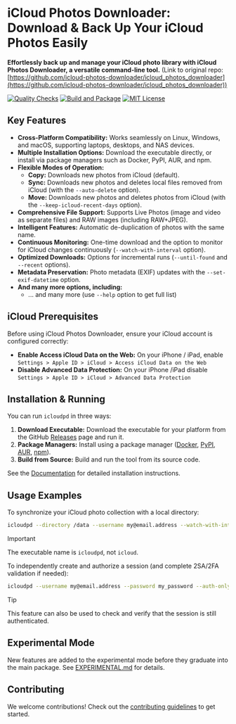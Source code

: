 # iCloud Photos Downloader: Download & Back Up Your iCloud Photos Easily

**Effortlessly back up and manage your iCloud photo library with iCloud Photos Downloader, a versatile command-line tool.** (Link to original repo: [https://github.com/icloud-photos-downloader/icloud_photos_downloader](https://github.com/icloud-photos-downloader/icloud_photos_downloader))

[![Quality Checks](https://github.com/icloud-photos-downloader/icloud_photos_downloader/workflows/Quality%20Checks/badge.svg)](https://github.com/icloud-photos-downloader/icloud_photos_downloader/actions/workflows/quality-checks.yml) [![Build and Package](https://github.com/icloud-photos-downloader/icloud_photos_downloader/workflows/Produce%20Artifacts/badge.svg)](https://github.com/icloud-photos-downloader/icloud_photos_downloader/actions/workflows/produce-artifacts.yml) [![MIT License](https://img.shields.io/badge/license-MIT-blue.svg)](LICENSE)

## Key Features

*   **Cross-Platform Compatibility:** Works seamlessly on Linux, Windows, and macOS, supporting laptops, desktops, and NAS devices.
*   **Multiple Installation Options:** Download the executable directly, or install via package managers such as Docker, PyPI, AUR, and npm.
*   **Flexible Modes of Operation:**
    *   **Copy:** Downloads new photos from iCloud (default).
    *   **Sync:** Downloads new photos and deletes local files removed from iCloud (with the `--auto-delete` option).
    *   **Move:** Downloads new photos and deletes photos from iCloud (with the `--keep-icloud-recent-days` option).
*   **Comprehensive File Support:** Supports Live Photos (image and video as separate files) and RAW images (including RAW+JPEG).
*   **Intelligent Features:** Automatic de-duplication of photos with the same name.
*   **Continuous Monitoring:** One-time download and the option to monitor for iCloud changes continuously (`--watch-with-interval` option).
*   **Optimized Downloads:** Options for incremental runs (`--until-found` and `--recent` options).
*   **Metadata Preservation:** Photo metadata (EXIF) updates with the `--set-exif-datetime` option.
*   **And many more options, including:**
    *   ... and many more (use `--help` option to get full list)

## iCloud Prerequisites

Before using iCloud Photos Downloader, ensure your iCloud account is configured correctly:

*   **Enable Access iCloud Data on the Web:** On your iPhone / iPad, enable `Settings > Apple ID > iCloud > Access iCloud Data on the Web`
*   **Disable Advanced Data Protection:** On your iPhone /iPad disable `Settings > Apple ID > iCloud > Advanced Data Protection`

## Installation & Running

You can run `icloudpd` in three ways:

1.  **Download Executable:** Download the executable for your platform from the GitHub [Releases](https://github.com/icloud-photos-downloader/icloud_photos_downloader/releases/tag/v1.31.0) page and run it.
2.  **Package Managers:** Install using a package manager ([Docker](https://icloud-photos-downloader.github.io/icloud_photos_downloader/install.html#docker), [PyPI](https://icloud-photos-downloader.github.io/icloud_photos_downloader/install.html#pypi), [AUR](https://icloud-photos-downloader.github.io/icloud_photos_downloader/install.html#aur), [npm](https://icloud-photos-downloader.github.io/icloud_photos_downloader/install.html#npm)).
3.  **Build from Source:** Build and run the tool from its source code.

See the [Documentation](https://icloud-photos-downloader.github.io/icloud_photos_downloader/install.html) for detailed installation instructions.

## Usage Examples

To synchronize your iCloud photo collection with a local directory:

```bash
icloudpd --directory /data --username my@email.address --watch-with-interval 3600
```

> [!IMPORTANT]
> The executable name is `icloudpd`, not `icloud`.

To independently create and authorize a session (and complete 2SA/2FA validation if needed):

```bash
icloudpd --username my@email.address --password my_password --auth-only
```

> [!TIP]
> This feature can also be used to check and verify that the session is still authenticated.

## Experimental Mode

New features are added to the experimental mode before they graduate into the main package. See [EXPERIMENTAL.md](EXPERIMENTAL.md) for details.

## Contributing

We welcome contributions! Check out the [contributing guidelines](CONTRIBUTING.md) to get started.